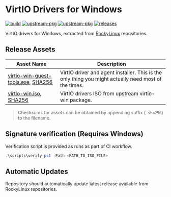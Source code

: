 # VirtIO Drivers for Windows

[![build](https://github.com/tprasadtp/virtio-whql/actions/workflows/build.yml/badge.svg)](https://github.com/tprasadtp/virtio-whql/actions/workflows/build.yml)
[![upstream-pkg](https://img.shields.io/badge/upstream-virtio--win-10B981?logo=rockylinux)](https://git.rockylinux.org/staging/rpms/virtio-win)
[![upstream-pkg](https://img.shields.io/badge/changelog-virtio--win-10B981?logo=rockylinux)](https://git.rockylinux.org/staging/rpms/virtio-win/-/blob/r8/SPECS/virtio-win.spec#L280)
[![releases](https://img.shields.io/github/v/tag/tprasadtp/virtio-whql?label=release&sort=semver&logo=semver&color=7f50a6&labelColor=3a3a3a)](https://github.com/tprasadtp/virtio-whql/releases/latest)

VirtIO drivers for Windows, extracted from [RockyLinux][] repositories.

## Release Assets

| Asset Name | Description
| --- | ---
| [virtio-win-guest-tools.exe][installer], [SHA256][installer-hash] | VirtIO driver and agent installer. This is the only thing you might actually need most of the times.
| [virtio-win.iso][virtio-win-iso], [SHA256][virtio-win-iso-hash] | VirtIO drivers ISO from upstream virtio-win package.

> Checksums for assets can be obtained by appending suffix (`.sha256`) to the filename.

## Signature verification (Requires Windows)

Verification script is provided as runs as part of CI workflow.

```powershell
.\scripts\verify.ps1 -Path <PATH_TO_ISO_FILE>
```

## Automatic Updates

Repository should automatically update latest release available from RockyLinux repositories.

[RockyLinux]: https://rockylinux.org
[installer]: https://github.com/tprasadtp/virtio-whql/releases/latest/download/virtio-win-guest-tools.exe
[installer-hash]: https://github.com/tprasadtp/virtio-whql/releases/latest/download/virtio-win-guest-tools.exe.sha256
[virtio-win-iso]: https://github.com/tprasadtp/virtio-whql/releases/latest/download/virtio-win.iso
[virtio-win-iso-hash]: https://github.com/tprasadtp/virtio-whql/releases/latest/download/virtio-win.iso.sha256
